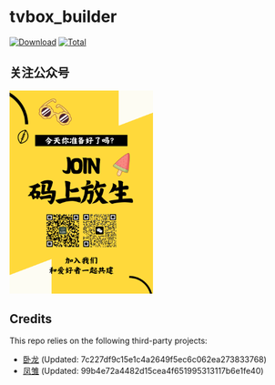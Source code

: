 # tvbox_builder
[![Download](https://img.shields.io/github/v/release/bestpvp/tvbox_builder?color=orange&logoColor=orange&label=Download&logo=DocuSign)](https://github.com/bestpvp/tvbox_builder/releases/latest) 
[![Total](https://shields.io/github/downloads/bestpvp/tvbox_builder/total?logo=Bookmeter&label=Counts&logoColor=yellow&color=yellow)](https://github.com/bestpvp/tvbox_builder/releases)

## 关注公众号
<img src=./join.PNG style="width:50%;" />

## Credits
This repo relies on the following third-party projects:
- [卧龙](https://github.com/bestpvp/box_wolong) (Updated: 7c227df9c15e1c4a2649f5ec6c062ea273833768)
- [凤雏](https://github.com/bestpvp/box_fengchu) (Updated: 99b4e72a4482d15cea4f651995313117b6e1fe40)

